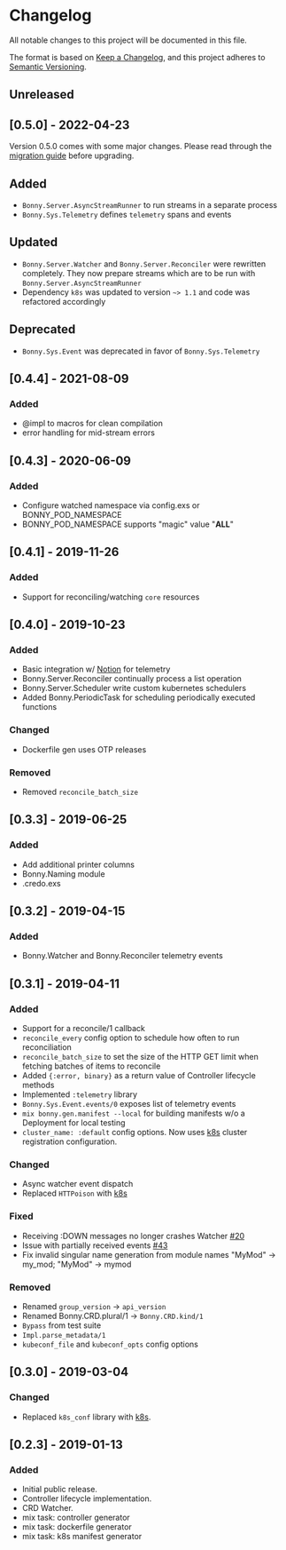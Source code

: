 # Changelog

All notable changes to this project will be documented in this file.

The format is based on [Keep a Changelog](https://keepachangelog.com/en/1.0.0/),
and this project adheres to [Semantic Versioning](https://semver.org/spec/v2.0.0.html).

## Unreleased

## [0.5.0] - 2022-04-23

Version 0.5.0 comes with some major changes. Please read through the [migration guide](guides/migrations.md) before upgrading.

## Added

- `Bonny.Server.AsyncStreamRunner` to run streams in a separate process
- `Bonny.Sys.Telemetry` defines `telemetry` spans and events

## Updated

- `Bonny.Server.Watcher` and `Bonny.Server.Reconciler` were rewritten completely. They now prepare streams which are to be run with `Bonny.Server.AsyncStreamRunner`
- Dependency `k8s` was updated to version `~> 1.1` and code was refactored accordingly

## Deprecated

- `Bonny.Sys.Event` was deprecated in favor of `Bonny.Sys.Telemetry`

## [0.4.4] - 2021-08-09

### Added

- @impl to macros for clean compilation
- error handling for mid-stream errors

## [0.4.3] - 2020-06-09

### Added

- Configure watched namespace via config.exs or BONNY_POD_NAMESPACE
- BONNY_POD_NAMESPACE supports "magic" value "**ALL**"

## [0.4.1] - 2019-11-26

### Added

- Support for reconciling/watching `core` resources

## [0.4.0] - 2019-10-23

### Added

- Basic integration w/ [Notion](https://github.com/coryodaniel/notion) for telemetry
- Bonny.Server.Reconciler continually process a list operation
- Bonny.Server.Scheduler write custom kubernetes schedulers
- Added Bonny.PeriodicTask for scheduling periodically executed functions

### Changed

- Dockerfile gen uses OTP releases

### Removed

- Removed `reconcile_batch_size`

## [0.3.3] - 2019-06-25

### Added

- Add additional printer columns
- Bonny.Naming module
- .credo.exs

## [0.3.2] - 2019-04-15

### Added

- Bonny.Watcher and Bonny.Reconciler telemetry events

## [0.3.1] - 2019-04-11

### Added

- Support for a reconcile/1 callback
- `reconcile_every` config option to schedule how often to run
  reconciliation
- `reconcile_batch_size` to set the size of the HTTP GET limit
  when fetching batches of items to reconcile
- Added `{:error, binary}` as a return value of Controller lifecycle methods
- Implemented `:telemetry` library
- `Bonny.Sys.Event.events/0` exposes list of telemetry events
- `mix bonny.gen.manifest --local` for building manifests w/o a Deployment for
  local testing
- `cluster_name: :default` config options. Now uses [k8s](https://github.com/coryodaniel/k8s) cluster registration configuration.

### Changed

- Async watcher event dispatch
- Replaced `HTTPoison` with [k8s](https://github.com/coryodaniel/k8s)

### Fixed

- Receiving :DOWN messages no longer crashes Watcher [#20](https://github.com/coryodaniel/bonny/issues/20)
- Issue with partially received events [#43](https://github.com/coryodaniel/bonny/issues/43)
- Fix invalid singular name generation from module names "MyMod" -> my_mod; "MyMod" -> mymod

### Removed

- Renamed `group_version` -> `api_version`
- Renamed Bonny.CRD.plural/1 -> `Bonny.CRD.kind/1`
- `Bypass` from test suite
- `Impl.parse_metadata/1`
- `kubeconf_file` and `kubeconf_opts` config options

## [0.3.0] - 2019-03-04

### Changed

- Replaced `k8s_conf` library with [k8s](https://github.com/coryodaniel/k8s).

## [0.2.3] - 2019-01-13

### Added

- Initial public release.
- Controller lifecycle implementation.
- CRD Watcher.
- mix task: controller generator
- mix task: dockerfile generator
- mix task: k8s manifest generator
